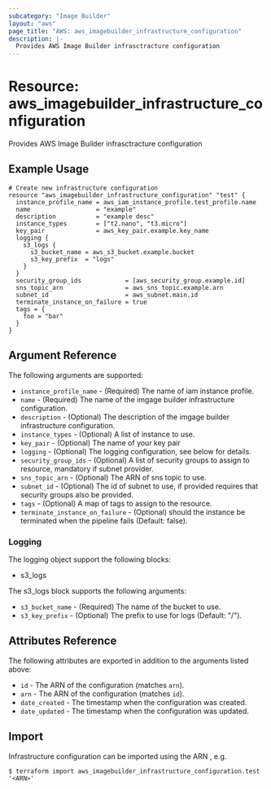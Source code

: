 ```yaml
---
subcategory: "Image Builder"
layout: "aws"
page_title: "AWS: aws_imagebuilder_infrastructure_configuration"
description: |-
  Provides AWS Image Builder infrasctracture configuration 
---
```


# Resource: aws_imagebuilder_infrastructure_configuration
Provides AWS Image Builder infrasctracture configuration

## Example Usage

```hcl
# Create new infrastructure configuration
resource "aws_imagebuilder_infrastructure_configuration" "test" {
  instance_profile_name = aws_iam_instance_profile.test_profile.name
  name                  = "example"
  description           = "example desc"
  instance_types        = ["t2.nano", "t3.micro"]
  key_pair              = aws_key_pair.example.key_name
  logging {
    s3_logs {
      s3_bucket_name = aws_s3_bucket.example.bucket
      s3_key_prefix  = "logs"
    }
  }
  security_group_ids            = [aws_security_group.example.id]
  sns_topic_arn                 = aws_sns_topic.example.arn
  subnet_id                     = aws_subnet.main.id
  terminate_instance_on_failure = true
  tags = {
    foo = "bar"
  }
}
```

## Argument Reference

The following arguments are supported:

* `instance_profile_name` - (Required) The name of iam instance profile.
* `name` - (Required) The name of the imgage builder infrastructure configuration.
* `description` - (Optional) The description of the imgage builder infrastructure configuration.
* `instance_types` - (Optional) A list of instance to use.
* `key_pair` - (Optional) The name of your key pair
* `logging` - (Optional) The logging configuration, see below for details.
* `security_group_ids` - (Optional) A list of security groups to assign to resource, mandatory if subnet provider.
* `sns_topic_arn` - (Optional) The ARN of sns topic to use.
* `subnet_id` - (Optional) The id of subnet to use, if provided requires that security groups also be provided. 
* `tags` - (Optional) A map of tags to assign to the resource.
* `terminate_instance_on_failure` - (Optional) should the instance be terminated when the pipeline fails (Default: false).

### Logging
The logging object support the following blocks:

* s3_logs

The s3_logs block supports the following arguments:

* `s3_bucket_name` - (Required) The name of the bucket to use.
* `s3_key_prefix` - (Optional) The prefix to use for logs (Default: "/").

## Attributes Reference

The following attributes are exported in addition to the arguments listed above:

* `id` - The ARN of the configuration (matches `arn`).
* `arn` - The ARN of the configuration  (matches `id`).
* `date_created` - The timestamp when the configuration was created.
* `date_updated` - The timestamp when the configuration was updated.

## Import

Infrastructure configuration can be imported using the ARN , e.g.

```
$ terraform import aws_imagebuilder_infrastructure_configuration.test '<ARN>'
```
